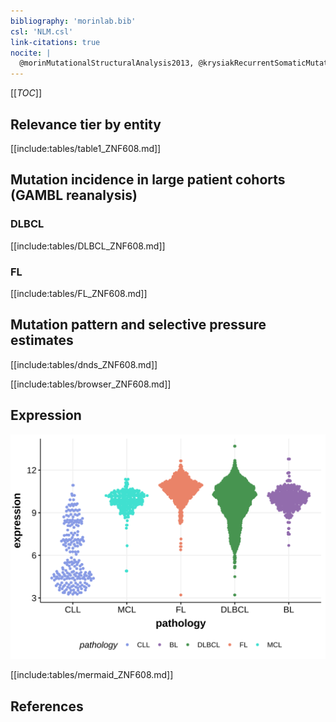 ```yaml
---
bibliography: 'morinlab.bib'
csl: 'NLM.csl'
link-citations: true
nocite: |
  @morinMutationalStructuralAnalysis2013, @krysiakRecurrentSomaticMutations2017, @reddyGeneticFunctionalDrivers2017, 
---
```

[[_TOC_]]


## Relevance tier by entity

[[include:tables/table1_ZNF608.md]]

## Mutation incidence in large patient cohorts (GAMBL reanalysis)

### DLBCL
[[include:tables/DLBCL_ZNF608.md]]

### FL
[[include:tables/FL_ZNF608.md]]

## Mutation pattern and selective pressure estimates

[[include:tables/dnds_ZNF608.md]]

[[include:tables/browser_ZNF608.md]]

## Expression
![](images/gene_expression/ZNF608_by_pathology.svg)
<!-- ORIGIN: zhangGeneticHeterogeneityDiffuse2013 -->
<!-- FL: krysiakRecurrentSomaticMutations2017b -->
<!-- DLBCL: zhangGeneticHeterogeneityDiffuse2013 -->

[[include:tables/mermaid_ZNF608.md]]

## References
